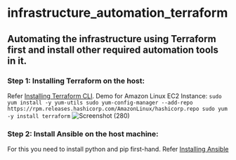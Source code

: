 # infrastructure_automation_terraform
## Automating the infrastructure using Terraform first and install other required automation tools in it.

### Step 1: Installing Terraform on the host:
Refer [Installing Terraform CLI](https://developer.hashicorp.com/terraform/tutorials/aws-get-started/install-cli).
Demo for Amazon Linux EC2 Instance:
`sudo yum install -y yum-utils
sudo yum-config-manager --add-repo https://rpm.releases.hashicorp.com/AmazonLinux/hashicorp.repo
sudo yum -y install terraform`
![Screenshot (280)](https://github.com/Rishabh-Manhas/infrastructure_automation_terraform/assets/77343955/eb101762-b55d-401f-b2e6-404747e3eb25)


### Step 2: Install Ansible on the host machine:
For this you need to install python and pip first-hand.
Refer [Installing Ansible](https://docs.ansible.com/ansible/latest/installation_guide/intro_installation.html)

